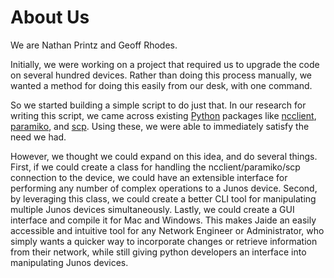 About Us
========

We are Nathan Printz and Geoff Rhodes.  

Initially, we were working on a project that required us to upgrade the code on several hundred devices. Rather than doing this process manually, we wanted a method for doing this easily from our desk, with one command.  

So we started building a simple script to do just that. In our research for writing this script, we came across existing [Python](https://www.python.org/) packages like [ncclient](https://github.com/leopoul/ncclient/), [paramiko](https://github.com/paramiko/paramiko), and [scp](https://github.com/jbardin/scp.py). Using these, we were able to immediately satisfy the need we had.

However, we thought we could expand on this idea, and do several things. First, if we could create a class for handling the ncclient/paramiko/scp connection to the device, we could have an extensible interface for performing any number of complex operations to a Junos device. Second, by leveraging this class, we could create a better CLI tool for manipulating multiple Junos devices simultaneously. Lastly, we could create a GUI interface and compile it for Mac and Windows. This makes Jaide an easily accessible and intuitive tool for any Network Engineer or Administrator, who simply wants a quicker way to incorporate changes or retrieve information from their network, while still giving python developers an interface into manipulating Junos devices.  
